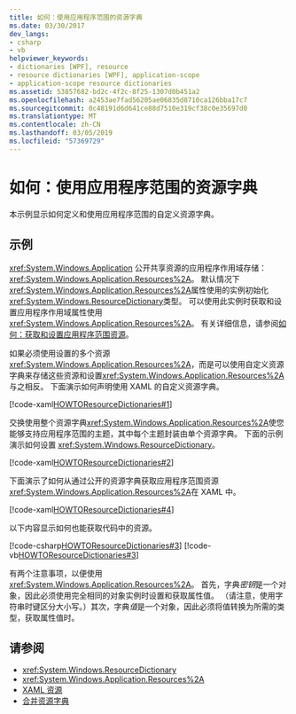 ```yaml
---
title: 如何：使用应用程序范围的资源字典
ms.date: 03/30/2017
dev_langs:
- csharp
- vb
helpviewer_keywords:
- dictionaries [WPF], resource
- resource dictionaries [WPF], application-scope
- application-scope resource dictionaries
ms.assetid: 53857682-bd2c-4f2c-8f25-1307d0b451a2
ms.openlocfilehash: a2453ae7fad56205ae06835d8710ca126bba17c7
ms.sourcegitcommit: 0c48191d6d641ce88d7510e319cf38c0e35697d0
ms.translationtype: MT
ms.contentlocale: zh-CN
ms.lasthandoff: 03/05/2019
ms.locfileid: "57369729"
---
```

# <a name="how-to-use-an-application-scope-resource-dictionary"></a>如何：使用应用程序范围的资源字典
本示例显示如何定义和使用应用程序范围的自定义资源字典。  
  
## <a name="example"></a>示例  
 <xref:System.Windows.Application> 公开共享资源的应用程序作用域存储： <xref:System.Windows.Application.Resources%2A>。 默认情况下<xref:System.Windows.Application.Resources%2A>属性使用的实例初始化<xref:System.Windows.ResourceDictionary>类型。 可以使用此实例时获取和设置应用程序作用域属性使用<xref:System.Windows.Application.Resources%2A>。 有关详细信息，请参阅[如何：获取和设置应用程序范围资源](https://docs.microsoft.com/previous-versions/dotnet/netframework-4.0/aa348547(v=vs.100))。
  
 如果必须使用设置的多个资源<xref:System.Windows.Application.Resources%2A>，而是可以使用自定义资源字典来存储这些资源和设置<xref:System.Windows.Application.Resources%2A>与之相反。 下面演示如何声明使用 XAML 的自定义资源字典。
  
 [!code-xaml[HOWTOResourceDictionaries#1](~/samples/snippets/csharp/VS_Snippets_Wpf/HowToResourceDictionaries/CSharp/MyResourceDictionary.xaml#1)]  
  
 交换使用整个资源字典<xref:System.Windows.Application.Resources%2A>使您能够支持应用程序范围的主题，其中每个主题封装由单个资源字典。 下面的示例演示如何设置 <xref:System.Windows.ResourceDictionary>。  
  
 [!code-xaml[HOWTOResourceDictionaries#2](~/samples/snippets/csharp/VS_Snippets_Wpf/HowToResourceDictionaries/CSharp/App.xaml#2)]  
  
 下面演示了如何从通过公开的资源字典获取应用程序范围资源<xref:System.Windows.Application.Resources%2A>在 XAML 中。  
  
 [!code-xaml[HOWTOResourceDictionaries#4](~/samples/snippets/csharp/VS_Snippets_Wpf/HowToResourceDictionaries/CSharp/MainWindow.xaml#4)]  
  
 以下内容显示如何也能获取代码中的资源。  
  
 [!code-csharp[HOWTOResourceDictionaries#3](~/samples/snippets/csharp/VS_Snippets_Wpf/HowToResourceDictionaries/CSharp/MainWindow.xaml.cs#3)]
 [!code-vb[HOWTOResourceDictionaries#3](~/samples/snippets/visualbasic/VS_Snippets_Wpf/HowToResourceDictionaries/VB/MainWindow.xaml.vb#3)]  
  
 有两个注意事项，以便使用<xref:System.Windows.Application.Resources%2A>。 首先，字典*密钥*是一个对象，因此必须使用完全相同的对象实例时设置和获取属性值。 （请注意，使用字符串时键区分大小写。）其次，字典*值*是一个对象，因此必须将值转换为所需的类型，获取属性值时。  
  
## <a name="see-also"></a>请参阅
- <xref:System.Windows.ResourceDictionary>
- <xref:System.Windows.Application.Resources%2A>
- [XAML 资源](../advanced/xaml-resources.md)
- [合并资源字典](../advanced/merged-resource-dictionaries.md)

